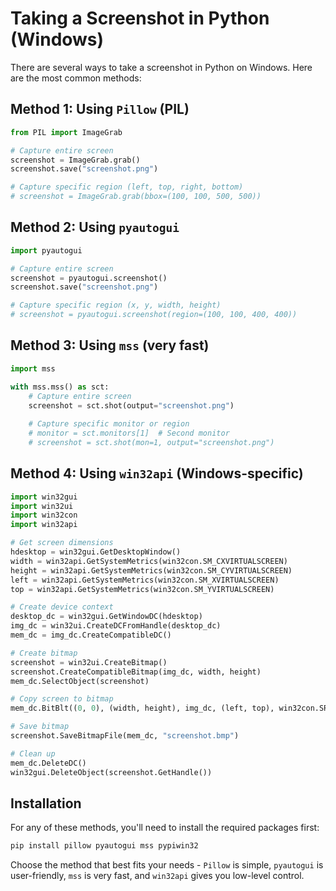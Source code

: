 # Taking a Screenshot in Python (Windows)

There are several ways to take a screenshot in Python on Windows. Here are the most common methods:

## Method 1: Using `Pillow` (PIL)

```python
from PIL import ImageGrab

# Capture entire screen
screenshot = ImageGrab.grab()
screenshot.save("screenshot.png")

# Capture specific region (left, top, right, bottom)
# screenshot = ImageGrab.grab(bbox=(100, 100, 500, 500))
```

## Method 2: Using `pyautogui`

```python
import pyautogui

# Capture entire screen
screenshot = pyautogui.screenshot()
screenshot.save("screenshot.png")

# Capture specific region (x, y, width, height)
# screenshot = pyautogui.screenshot(region=(100, 100, 400, 400))
```

## Method 3: Using `mss` (very fast)

```python
import mss

with mss.mss() as sct:
    # Capture entire screen
    screenshot = sct.shot(output="screenshot.png")
    
    # Capture specific monitor or region
    # monitor = sct.monitors[1]  # Second monitor
    # screenshot = sct.shot(mon=1, output="screenshot.png")
```

## Method 4: Using `win32api` (Windows-specific)

```python
import win32gui
import win32ui
import win32con
import win32api

# Get screen dimensions
hdesktop = win32gui.GetDesktopWindow()
width = win32api.GetSystemMetrics(win32con.SM_CXVIRTUALSCREEN)
height = win32api.GetSystemMetrics(win32con.SM_CYVIRTUALSCREEN)
left = win32api.GetSystemMetrics(win32con.SM_XVIRTUALSCREEN)
top = win32api.GetSystemMetrics(win32con.SM_YVIRTUALSCREEN)

# Create device context
desktop_dc = win32gui.GetWindowDC(hdesktop)
img_dc = win32ui.CreateDCFromHandle(desktop_dc)
mem_dc = img_dc.CreateCompatibleDC()

# Create bitmap
screenshot = win32ui.CreateBitmap()
screenshot.CreateCompatibleBitmap(img_dc, width, height)
mem_dc.SelectObject(screenshot)

# Copy screen to bitmap
mem_dc.BitBlt((0, 0), (width, height), img_dc, (left, top), win32con.SRCCOPY)

# Save bitmap
screenshot.SaveBitmapFile(mem_dc, "screenshot.bmp")

# Clean up
mem_dc.DeleteDC()
win32gui.DeleteObject(screenshot.GetHandle())
```

## Installation

For any of these methods, you'll need to install the required packages first:

```bash
pip install pillow pyautogui mss pypiwin32
```

Choose the method that best fits your needs - `Pillow` is simple, `pyautogui` is user-friendly, `mss` is very fast, and `win32api` gives you low-level control.
